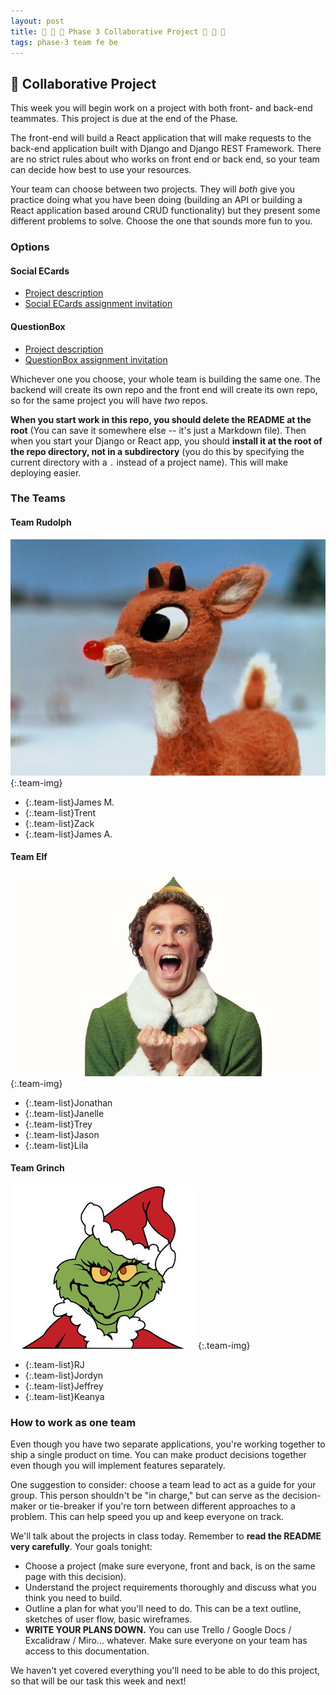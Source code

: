 ```yaml
---
layout: post
title: 🐻 💞 🦊 Phase 3 Collaborative Project 🦊 💞 🐻
tags: phase-3 team fe be
---
```


## 🎯 Collaborative Project

This week you will begin work on a project with both front- and back-end teammates. This project is due at the end of the Phase.

The front-end will build a React application that will make requests to the back-end application built with Django and Django REST Framework. There are no strict rules about who works on front end or back end, so your team can decide how best to use your resources.

Your team can choose between two projects. They will _both_ give you practice doing what you have been doing (building an API or building a React application based around CRUD functionality) but they present some different problems to solve. Choose the one that sounds more fun to you.

### Options

#### Social ECards

- [Project description](https://github.com/momentum-projects/group--social-cards/blob/main/README.md)
- [Social ECards assignment invitation](https://classroom.github.com/g/9AAU6FG7)

#### QuestionBox

- [Project description](https://github.com/momentum-projects/group--questionbox/blob/main/README.md)
- [QuestionBox assignment invitation](https://classroom.github.com/g/vJlPFp2V)

Whichever one you choose, your whole team is building the same one. The backend will create its own repo and the front end will create its own repo, so for the same project you will have _two_ repos.

**When you start work in this repo, you should delete the README at the root** (You can save it somewhere else -- it's just a Markdown file). Then when you start your Django or React app, you should **install it at the root of the repo directory, not in a subdirectory** (you do this by specifying the current directory with a `.` instead of a project name). This will make deploying easier.

### The Teams

#### Team Rudolph

![rudolph the red-nosed reindeer](assets/img/rudolph.jpeg){:.team-img}

- {:.team-list}James M.
- {:.team-list}Trent
- {:.team-list}Zack
- {:.team-list}James A.

#### Team Elf

![buddy the elf](assets/img/elf.jpeg){:.team-img}

- {:.team-list}Jonathan
- {:.team-list}Janelle
- {:.team-list}Trey
- {:.team-list}Jason
- {:.team-list}Lila

#### Team Grinch

![the grinch](assets/img/grinch.jpeg){:.team-img}

- {:.team-list}RJ
- {:.team-list}Jordyn
- {:.team-list}Jeffrey
- {:.team-list}Keanya

### How to work as one team

Even though you have two separate applications, you're working together to ship a single product on time. You can make product decisions together even though you will implement features separately.

One suggestion to consider: choose a team lead to act as a guide for your group. This person shouldn't be "in charge," but can serve as the decision-maker or tie-breaker if you're torn between different approaches to a problem. This can help speed you up and keep everyone on track.

We'll talk about the projects in class today. Remember to **read the README very carefully**. Your goals tonight:

- Choose a project (make sure everyone, front and back, is on the same page with this decision).
- Understand the project requirements thoroughly and discuss what you think you need to build.
- Outline a plan for what you'll need to do. This can be a text outline, sketches of user flow, basic wireframes.
- **WRITE YOUR PLANS DOWN.** You can use Trello / Google Docs / Excalidraw / Miro... whatever. Make sure everyone on your team has access to this documentation.

We haven't yet covered everything you'll need to be able to do this project, so that will be our task this week and next!
